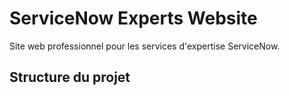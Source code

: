 # ServiceNow Experts Website

Site web professionnel pour les services d'expertise ServiceNow.

## Structure du projet 